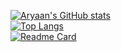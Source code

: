 [![Aryaan's GitHub stats](https://github-readme-stats.vercel.app/api?username=AryaanSheth&show_icons=true&theme=radical)](https://github.com/anuraghazra/github-readme-stats)   
[![Top Langs](https://github-readme-stats.vercel.app/api/top-langs/?username=AryaanSheth&layout=compact&theme=radical)](https://github.com/anuraghazra/github-readme-stats)    
[![Readme Card](https://github-readme-stats.vercel.app/api/pin/?username=AryaanSheth&repo=AryaanSheth/Boo-A-Pixel-Art-Horror-Game)](https://github.com/anuraghazra/github-readme-stats)
